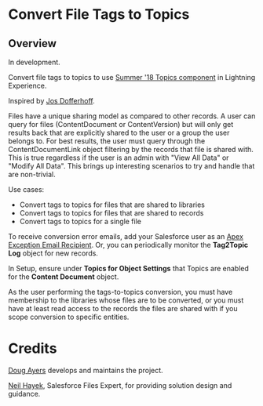 Convert File Tags to Topics
==============================

Overview
--------

In development.

Convert file tags to topics to use [Summer '18 Topics component](https://releasenotes.docs.salesforce.com/en-us/summer18/release-notes/rn_general_topics_on_records.htm) in Lightning Experience.

Inspired by [Jos Dofferhoff](https://success.salesforce.com/_ui/core/chatter/groups/GroupProfilePage?g=0F93A0000009SE1&fId=0D53A00003f1lod).

Files have a unique sharing model as compared to other records.
A user can query for files (ContentDocument or ContentVersion) but will only get results back that are
explicitly shared to the user or a group the user belongs to. For best results, the user must query
through the ContentDocumentLink object filtering by the records that file is shared with.
This is true regardless if the user is an admin with "View All Data" or "Modify All Data".
This brings up interesting scenarios to try and handle that are non-trivial.

Use cases:
* Convert tags to topics for files that are shared to libraries
* Convert tags to topics for files that are shared to records
* Convert tags to topics for a single file

To receive conversion error emails, add your Salesforce user as an [Apex Exception Email Recipient](https://help.salesforce.com/articleView?id=code_apex_exceptions.htm&type=5).
Or, you can periodically monitor the **Tag2Topic Log** object for new records.

In Setup, ensure under **Topics for Object Settings** that Topics are enabled for the **Content Document** object.

As the user performing the tags-to-topics conversion, you must have membership to the libraries whose files are to be converted,
or you must have at least read access to the records the files are shared with if you scope conversion to specific entities.

Credits
=======

[Doug Ayers](https://douglascayers.com) develops and maintains the project.

[Neil Hayek](https://success.salesforce.com/ProfileView?userId=00530000003SpRm), Salesforce Files Expert, for providing solution design and guidance.
